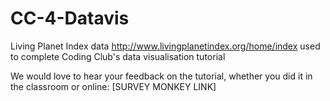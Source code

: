 # CC-4-Datavis

Living Planet Index data http://www.livingplanetindex.org/home/index used to complete Coding Club's data visualisation tutorial

We would love to hear your feedback on the tutorial, whether you did it in the classroom or online: 
[SURVEY MONKEY LINK]
